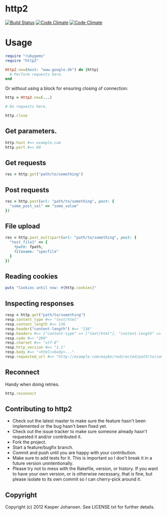 # http2

[![Build Status](https://api.shippable.com/projects/53bd3eef2e23bdcb03c0df9e/badge/master)](https://www.shippable.com/projects/53bd3eef2e23bdcb03c0df9e)
[![Code Climate](https://codeclimate.com/github/kaspernj/http2.png)](https://codeclimate.com/github/kaspernj/http2)
[![Code Climate](https://codeclimate.com/github/kaspernj/http2/coverage.png)](https://codeclimate.com/github/kaspernj/http2)

# Usage

```ruby
require "rubygems"
require "http2"

Http2.new(host: "www.google.dk") do |http|
  # Perform requests here.
end
```

Or without using a block for ensuring closing of connection:
```ruby
http = Http2.new(...)

# Do requests here.

http.close
```

## Get parameters.

```ruby
http.host #=> example.com
http.port #=> 80
```

## Get requests
```ruby
res = http.get("path/to/something")
```

## Post requests
```ruby
res = http.post(url: "path/to/something", post: {
  "some_post_val" => "some_value"
})
```

## File upload
```ruby
res = http.post_multipart(url: "path/to/something", post: {
  "test_file1" => {
    fpath: fpath,
    filename: "specfile"
  }
})
```

## Reading cookies
```ruby
puts "Cookies until now: #{http.cookies}"
```

## Inspecting responses

```ruby
resp = http.get("path/to/something")
resp.content_type #=> "text/html"
resp.content_length #=> 136
resp.header("content-length") #=> "136"
resp.headers #=> {"content-type" => ["text/html"], "content-length" => ["136"]}
resp.code #=> "200"
resp.charset #=> "utf-8"
resp.http_version #=> "1.1"
resp.body #=> "<html><body>..."
resp.requested_url #=> "http://example.com/maybe/redirected/path/to/something"
```


## Reconnect

Handy when doing retries.

```ruby
http.reconnect
```

## Contributing to http2

* Check out the latest master to make sure the feature hasn't been implemented or the bug hasn't been fixed yet.
* Check out the issue tracker to make sure someone already hasn't requested it and/or contributed it.
* Fork the project.
* Start a feature/bugfix branch.
* Commit and push until you are happy with your contribution.
* Make sure to add tests for it. This is important so I don't break it in a future version unintentionally.
* Please try not to mess with the Rakefile, version, or history. If you want to have your own version, or is otherwise necessary, that is fine, but please isolate to its own commit so I can cherry-pick around it.

## Copyright

Copyright (c) 2012 Kasper Johansen. See LICENSE.txt for
further details.
